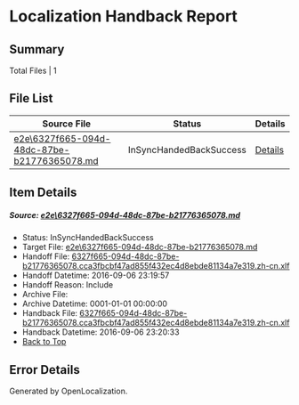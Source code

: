 # <a name='report-top'></a> Localization Handback Report

## Summary
 Total Files | 1

## File List
 Source File | Status | Details 
 ----------- | ------ | ------- 
 [e2e\6327f665-094d-48dc-87be-b21776365078.md](https://github.com/OpenLocalizationTestOrg/ol-test0/blob/e5de2540cc9500d5885682d836b3a019ed204d35/e2e/6327f665-094d-48dc-87be-b21776365078.md) | InSyncHandedBackSuccess | [Details](#8a82c1de55fc726c7609765ba7f3e63738579f9c1)

## Item Details
##### <a name='8a82c1de55fc726c7609765ba7f3e63738579f9c1'></a> Source: [e2e\6327f665-094d-48dc-87be-b21776365078.md](https://github.com/OpenLocalizationTestOrg/ol-test0/blob/e5de2540cc9500d5885682d836b3a019ed204d35/e2e/6327f665-094d-48dc-87be-b21776365078.md)
* Status: InSyncHandedBackSuccess
* Target File: [e2e\6327f665-094d-48dc-87be-b21776365078.md](https://github.com/OpenLocalizationTestOrg/ol-test0-zhcn/blob/473744ae6522acea0d60da21e81a50a534bb67d9/e2e/6327f665-094d-48dc-87be-b21776365078.md)
* Handoff File: [6327f665-094d-48dc-87be-b21776365078.cca3fbcbf47ad855f432ec4d8ebde81134a7e319.zh-cn.xlf](https://github.com/OpenLocalizationTestOrg/ol-test0-handoff/blob/73097adccfe980c032f9b16794117bcbf0e17342/ol-handoff/OpenLocalizationTestOrg/ol-test0-zhcn/ci/ht/6327f665-094d-48dc-87be-b21776365078.cca3fbcbf47ad855f432ec4d8ebde81134a7e319.zh-cn.xlf)
* Handoff Datetime: 2016-09-06 23:19:57
* Handoff Reason: Include
* Archive File: 
* Archive Datetime: 0001-01-01 00:00:00
* Handback File: [6327f665-094d-48dc-87be-b21776365078.cca3fbcbf47ad855f432ec4d8ebde81134a7e319.zh-cn.xlf](https://github.com/OpenLocalizationTestOrg/ol-test0-handback/blob/984ca3ff1965c27c0f12f6b762328b30543987b8/ol-handback/OpenLocalizationTestOrg/ol-test0-zhcn/ci/ht/6327f665-094d-48dc-87be-b21776365078.cca3fbcbf47ad855f432ec4d8ebde81134a7e319.zh-cn.xlf)
* Handback Datetime: 2016-09-06 23:20:33
* [Back to Top](#report-top)


## Error Details

Generated by OpenLocalization.
